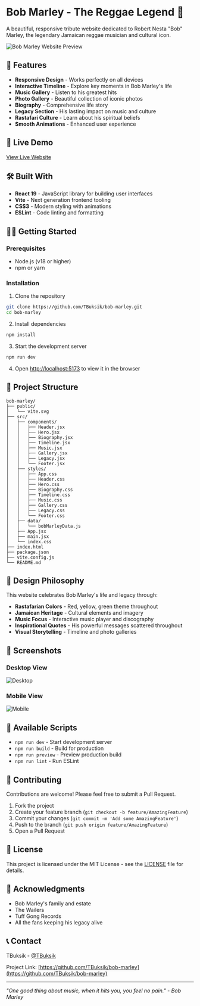 # Bob Marley - The Reggae Legend 🎵

A beautiful, responsive tribute website dedicated to Robert Nesta "Bob" Marley, the legendary Jamaican reggae musician and cultural icon.

![Bob Marley Website Preview](https://via.placeholder.com/800x400/ff6b35/fff?text=Bob+Marley+Website)

## 🌟 Features

- **Responsive Design** - Works perfectly on all devices
- **Interactive Timeline** - Explore key moments in Bob Marley's life
- **Music Gallery** - Listen to his greatest hits
- **Photo Gallery** - Beautiful collection of iconic photos
- **Biography** - Comprehensive life story
- **Legacy Section** - His lasting impact on music and culture
- **Rastafari Culture** - Learn about his spiritual beliefs
- **Smooth Animations** - Enhanced user experience

## 🚀 Live Demo

[View Live Website](https://your-username.github.io/bob-marley)

## 🛠️ Built With

- **React 19** - JavaScript library for building user interfaces
- **Vite** - Next generation frontend tooling
- **CSS3** - Modern styling with animations
- **ESLint** - Code linting and formatting

## 🏃‍♂️ Getting Started

### Prerequisites

- Node.js (v18 or higher)
- npm or yarn

### Installation

1. Clone the repository
```bash
git clone https://github.com/TBuksik/bob-marley.git
cd bob-marley
```

2. Install dependencies
```bash
npm install
```

3. Start the development server
```bash
npm run dev
```

4. Open [http://localhost:5173](http://localhost:5173) to view it in the browser

## 📁 Project Structure

```
bob-marley/
├── public/
│   └── vite.svg
├── src/
│   ├── components/
│   │   ├── Header.jsx
│   │   ├── Hero.jsx
│   │   ├── Biography.jsx
│   │   ├── Timeline.jsx
│   │   ├── Music.jsx
│   │   ├── Gallery.jsx
│   │   ├── Legacy.jsx
│   │   └── Footer.jsx
│   ├── styles/
│   │   ├── App.css
│   │   ├── Header.css
│   │   ├── Hero.css
│   │   ├── Biography.css
│   │   ├── Timeline.css
│   │   ├── Music.css
│   │   ├── Gallery.css
│   │   ├── Legacy.css
│   │   └── Footer.css
│   ├── data/
│   │   └── bobMarleyData.js
│   ├── App.jsx
│   ├── main.jsx
│   └── index.css
├── index.html
├── package.json
├── vite.config.js
└── README.md
```

## 🎨 Design Philosophy

This website celebrates Bob Marley's life and legacy through:
- **Rastafarian Colors** - Red, yellow, green theme throughout
- **Jamaican Heritage** - Cultural elements and imagery
- **Music Focus** - Interactive music player and discography
- **Inspirational Quotes** - His powerful messages scattered throughout
- **Visual Storytelling** - Timeline and photo galleries

## 📱 Screenshots

### Desktop View
![Desktop](https://via.placeholder.com/600x400/ff6b35/fff?text=Desktop+View)

### Mobile View
![Mobile](https://via.placeholder.com/300x600/ff6b35/fff?text=Mobile+View)

## 🚀 Available Scripts

- `npm run dev` - Start development server
- `npm run build` - Build for production
- `npm run preview` - Preview production build
- `npm run lint` - Run ESLint

## 🤝 Contributing

Contributions are welcome! Please feel free to submit a Pull Request.

1. Fork the project
2. Create your feature branch (`git checkout -b feature/AmazingFeature`)
3. Commit your changes (`git commit -m 'Add some AmazingFeature'`)
4. Push to the branch (`git push origin feature/AmazingFeature`)
5. Open a Pull Request

## 📄 License

This project is licensed under the MIT License - see the [LICENSE](LICENSE) file for details.

## 🙏 Acknowledgments

- Bob Marley's family and estate
- The Wailers
- Tuff Gong Records
- All the fans keeping his legacy alive

## 📞 Contact

TBuksik - [@TBuksik](https://github.com/TBuksik)

Project Link: [https://github.com/TBuksik/bob-marley](https://github.com/TBuksik/bob-marley)

---

*"One good thing about music, when it hits you, you feel no pain." - Bob Marley*